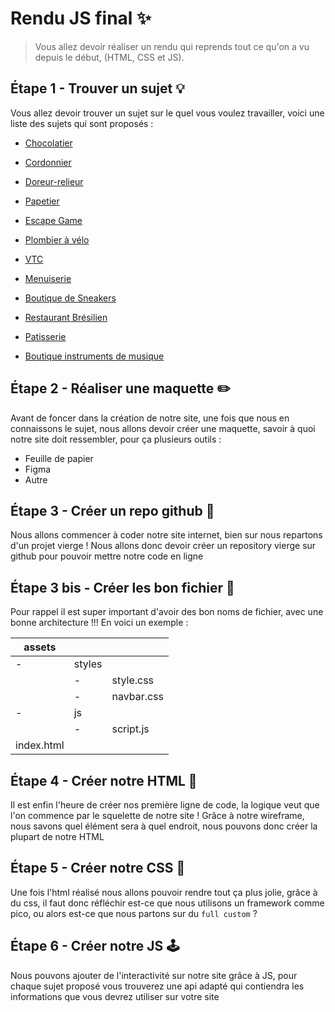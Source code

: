 # Rendu JS final ✨

> Vous allez devoir réaliser un rendu qui reprends tout ce qu'on a vu depuis le début, (HTML, CSS et JS).

## Étape 1 - Trouver un sujet 💡

Vous allez devoir trouver un sujet sur le quel vous voulez travailler, voici une liste des sujets qui sont proposés :

 -   [Chocolatier](https://js-dynamic-portfolio-data-makerslab-emlyon-cdweb-8f83155c64a0cc.gitlab.io/json/chocolatier.json)
-   [Cordonnier](https://js-dynamic-portfolio-data-makerslab-emlyon-cdweb-8f83155c64a0cc.gitlab.io/json/cordonnier.json)
-   [Doreur-relieur](https://js-dynamic-portfolio-data-makerslab-emlyon-cdweb-8f83155c64a0cc.gitlab.io/json/doreur-relieur.json)
-   [Papetier](https://js-dynamic-portfolio-data-makerslab-emlyon-cdweb-8f83155c64a0cc.gitlab.io/json/papetier.json)

-   [Escape Game](https://js-dynamic-portfolio-data-makerslab-emlyon-cdweb-8f83155c64a0cc.gitlab.io/json/escape-game.json)
-   [Plombier à vélo](https://js-dynamic-portfolio-data-makerslab-emlyon-cdweb-8f83155c64a0cc.gitlab.io/json/plombier-a-velo.json)
-   [VTC](https://js-dynamic-portfolio-data-makerslab-emlyon-cdweb-8f83155c64a0cc.gitlab.io/json/vtc.json)
-   [Menuiserie](https://js-dynamic-portfolio-data-makerslab-emlyon-cdweb-8f83155c64a0cc.gitlab.io/json/menuiserie.json)

-   [Boutique de Sneakers](https://js-dynamic-portfolio-data-makerslab-emlyon-cdweb-8f83155c64a0cc.gitlab.io/json/sneakers.json)
-   [Restaurant Brésilien](https://js-dynamic-portfolio-data-makerslab-emlyon-cdweb-8f83155c64a0cc.gitlab.io/json/restaurant-bresilien.json)
-   [Patisserie](https://js-dynamic-portfolio-data-makerslab-emlyon-cdweb-8f83155c64a0cc.gitlab.io/json/patisserie.json)
-   [Boutique instruments de musique](https://js-dynamic-portfolio-data-makerslab-emlyon-cdweb-8f83155c64a0cc.gitlab.io/json/instruments-musique-monde.json)

## Étape 2 - Réaliser une maquette ✏️

Avant de foncer dans la création de notre site, une fois que nous en connaissons le sujet, nous allons devoir créer une maquette, savoir à quoi notre site doit ressembler, pour ça plusieurs outils :

- Feuille de papier
- Figma
- Autre

## Étape 3 - Créer un repo github 🚀

Nous allons commencer à coder notre site internet, bien sur nous repartons d'un projet vierge ! Nous allons donc devoir créer un repository vierge sur github pour pouvoir mettre notre code en ligne

## Étape 3 bis - Créer les bon fichier 📂

Pour rappel il est super important d'avoir des bon noms de fichier, avec une bonne architecture !!!
En voici un exemple :

| assets |  ||
|--|-|-|
| - | styles ||
||-|style.css|
||-|navbar.css|
| - | js ||
||-|script.js|
| index.html||


## Étape 4 - Créer notre HTML 🩻

Il est enfin l'heure de créer nos première ligne de code, la logique veut que l'on commence par le squelette de notre site !
Grâce à notre wireframe, nous savons quel élément sera à quel endroit, nous pouvons donc créer la plupart de notre HTML

## Étape 5 - Créer notre CSS 💅

Une fois l'html réalisé nous allons pouvoir rendre tout ça plus jolie, grâce à du css,
il faut donc réfléchir est-ce que nous utilisons un framework comme pico, ou alors est-ce que nous partons sur du `full custom` ?

## Étape 6 - Créer notre JS 🕹️

Nous pouvons ajouter de l'interactivité sur notre site grâce à JS, pour chaque sujet proposé vous trouverez une api adapté qui contiendra les informations que vous devrez utiliser sur votre site
